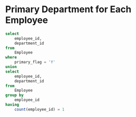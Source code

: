 # Primary Department for Each Employee

```sql
select
    employee_id,
    department_id
from
    Employee
where
    primary_flag = 'Y'
union
select
    employee_id,
    department_id
from
    Employee
group by
    employee_id
having
    count(employee_id) = 1
```

